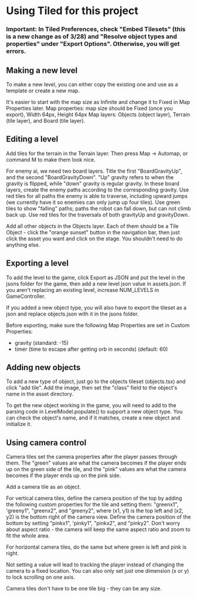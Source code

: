 # Using Tiled for this project

### Important: In Tiled Preferences, check "Embed Tilesets" (this is a new change as of 3/28) and "Resolve object types and properties" under "Export Options". Otherwise, you will get errors.

## Making a new level
To make a new level, you can either copy the existing one and use as a template or create a new map.

It's easier to start with the map size as Infinite and change it to Fixed in Map Properties later.
Map properties: map size should be Fixed (once you export), Width 64px, Height 64px
Map layers: Objects (object layer), Terrain (tile layer), and Board (tile layer). 

## Editing a level
Add tiles for the terrain in the Terrain layer. Then press Map -> Automap, or command M to make them look nice.

For enemy ai, we need two board layers. Title the first "BoardGravityUp", and the second "BoardGravityDown". "Up" gravity refers to when the gravity is flipped, while "down" gravity is regular gravity.
In these board layers, create the enemy paths according to the corresponding gravity. Use red tiles for all paths the enemy is able to traverse, including upward jumps (we currently have it so enemies can only jump up four tiles). Use green tiles to show "falling" paths; paths the robot can fall down, but can not climb back up. Use red tiles for the traversals of both gravityUp and gravityDown.

Add all other objects in the Objects layer. Each of them should be a Tile Object - click the "orange sunset" button in the navigation bar, then just click the asset you want and click on the stage. You shouldn't need to do anything else.

## Exporting a level
To add the level to the game, click Export as JSON and put the level in the jsons folder for the game, then add a new level json value in assets.json. If you aren't replacing an existing level, increase NUM_LEVELS in GameController.

If you added a new object type, you will also have to export the tileset as a json and replace objects.json with it in the jsons folder.

Before exporting, make sure the following Map Properties are set in Custom Properties:
- gravity (standard: -15)
- timer (time to escape after getting orb in seconds) (default: 60)

## Adding new objects
To add a new type of object, just go to the objects tileset (objects.tsx) and click "add tile". Add the image, then set the "class" field to the object's name in the asset directory. 

To get the new object working in the game, you will need to add to the parsing code in LevelModel.populate() to support a new object type. You can check the object's name, and if it matches, create a new object and initialize it.

## Using camera control
Camera tiles set the camera properties after the player passes through them. The "green" values are what the camera becomes if the player ends up on the green side of the tile, and the "pink" values are what the camera becomes if the player ends up on the pink side.

Add a camera tile as an object.

For vertical camera tiles, define the camera position of the top by adding the following custom properties for the tile and setting them: "greenx1", 'greeny1", "greenx2", and "greeny2", where (x1, y1) is the top left and (x2, y2) is the bottom right of the camera view. Define the camera position of the bottom by setting "pinkx1", 'pinky1", "pinkx2", and "pinky2". Don't worry about aspect ratio - the camera will keep the same aspect ratio and zoom to fit the whole area.

For horizontal camera tiles, do the same but where green is left and pink is right. 

Not setting a value will lead to tracking the player instead of changing the camera to a fixed location.  You can also only set just one dimension (x or y) to lock scrolling on one axis.

Camera tiles don't have to be one tile big - they can be any size. 

